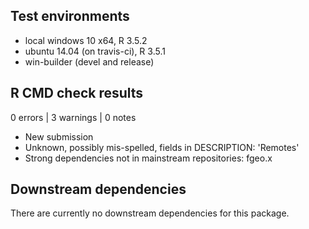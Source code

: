 ## Test environments

* local windows 10 x64, R 3.5.2
* ubuntu 14.04 (on travis-ci), R 3.5.1
* win-builder (devel and release)

## R CMD check results

0 errors | 3 warnings | 0 notes
* New submission
* Unknown, possibly mis-spelled, fields in DESCRIPTION: 'Remotes'
* Strong dependencies not in mainstream repositories: fgeo.x

## Downstream dependencies

There are currently no downstream dependencies for this package.
